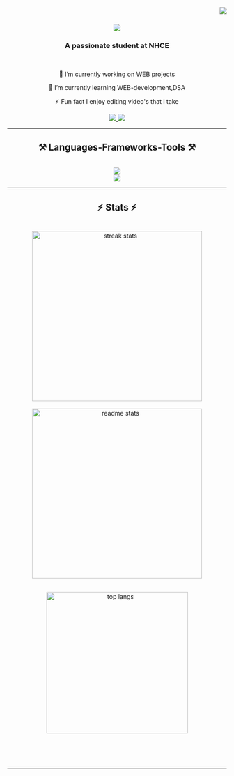 <img align="right" src="https://visitor-badge.laobi.icu/badge?page_id=RajendraNaik-13.RajendraNaik-13" />
<h1 align="center">
    <img src="https://readme-typing-svg.herokuapp.com/?font=Righteous&size=35&center=true&vCenter=true&width=500&height=70&duration=4000&lines=Hi+There!+👋;+I'm+Rajendra+Naik!;" />
</h1>
<h3 align="center">A passionate student at NHCE</h3>
<br/>
<div align="center">
    
🔭 I’m currently working on WEB projects

🌱 I’m currently learning WEB-development,DSA

⚡ Fun fact I enjoy editing video's that i take

 </div>
<div align="center"> 
  <a href="mailto:rajendranaik1311@gmail.com">
    <img src="https://img.shields.io/badge/Gmail-333333?style=for-the-badge&logo=gmail&logoColor=red" />
  </a>
  <a href="https://www.linkedin.com/in/rajendra-naik-985977300/" target="_blank">
    <img src="https://img.shields.io/badge/LinkedIn-0077B5?style=for-the-badge&logo=linkedin&logoColor=white" target="_blank" />
  </a>
</div>
 <hr/>
<h2 align="center">⚒️ Languages-Frameworks-Tools ⚒️</h2>
<br/>
<div align="center">
    <img src="https://skillicons.dev/icons?i=python,html,css,vscode,github,figma,git" /><br>
    <img src="https://skillicons.dev/icons?i=javascript,react,mysql,java,next.js,vercel" /><br>
</div>
</div>
<hr/>
<h2 align="center">⚡ Stats ⚡</h2>
<br>
<div align=center>
  <img width=390 src="https://github-readme-streak-stats.herokuapp.com/?user=RajendraNaik-13&count_private=true&theme=react&border_radius=10" alt="streak stats"/><br><br>
    
  <img width=390 src="https://github-readme-stats.vercel.app/api?username=RajendraNaik-13&count_private=true&show_icons=true&theme=react&rank_icon=github&border_radius=10" alt="readme stats" />
  <br/><br>
  
  <img width=325 align="center" src="https://github-readme-stats.vercel.app/api/top-langs/?username=RajendraNaik-13&hide=HTML&langs_count=8&layout=compact&theme=react&border_radius=10&size_weight=0.5&count_weight=0.5&exclude_repo=github-readme-stats" alt="top langs" /><br><br>
</div>
<br/><br/>

<hr/>
<br/>

<br/>
